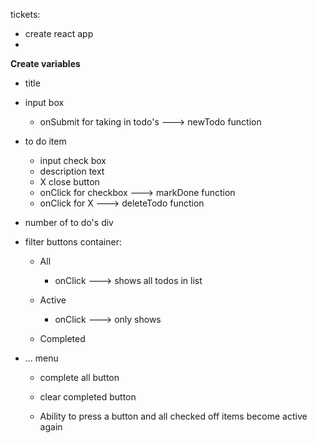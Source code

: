 tickets:
* create react app
* 


**Create variables**
* title

* input box
    * onSubmit for taking in todo's ---> newTodo function

* to do item
    * input check box
    * description text 
    * X close button
    * onClick for checkbox ---> markDone function
    * onClick for X ---> deleteTodo function

* number of to do's div


* filter buttons container:
    * All
        * onClick ---> shows all todos in list

    * Active
        * onClick ---> only shows
    * Completed

* ... menu
    * complete all button

    * clear completed button

    * Ability to press a button and all checked off items become active again